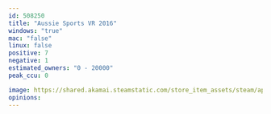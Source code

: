```yaml
---
id: 508250
title: "Aussie Sports VR 2016"
windows: "true"
mac: "false"
linux: false
positive: 7
negative: 1
estimated_owners: "0 - 20000"
peak_ccu: 0

image: https://shared.akamai.steamstatic.com/store_item_assets/steam/apps/508250/header.jpg?t=1551782697
opinions:
---
```

